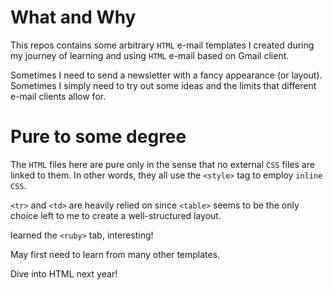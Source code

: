 # What and Why
This repos contains some arbitrary `HTML` e-mail templates I created during
my journey of learning and using `HTML` e-mail based on Gmail client.

Sometimes I need to send a newsletter with a fancy appearance (or layout).
Sometimes I simply need to try out some ideas and the limits that different
e-mail clients allow for.

# Pure to some degree
The `HTML` files here are pure only in the sense that no external `CSS` files
are linked to them. In other words, they all use the `<style>` tag to employ
`inline CSS`.

`<tr>` and `<td>` are heavily relied on since `<table>` seems to be the only
choice left to me to create a well-structured layout.

learned the `<ruby>` tab, interesting!

May first need to learn from many other templates.

Dive into HTML next year!
